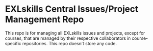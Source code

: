 # EXLskills Central Issues/Project Management Repo

This repo is for managing all EXLskills issues and projects, except for courses, that are managed by their respective collaborators in course-specific repositories. This repo doesn't store any code.

